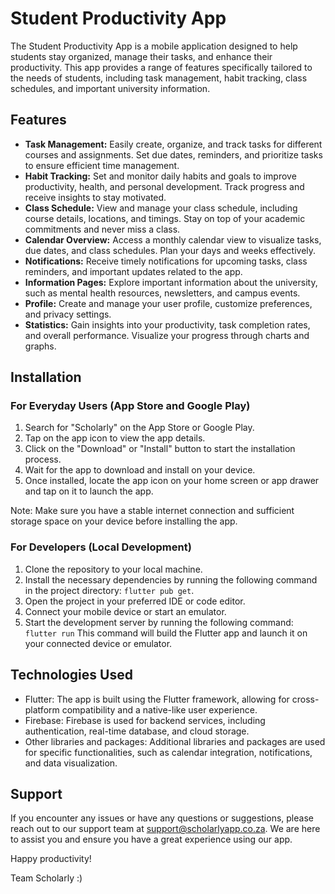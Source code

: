 # Student Productivity App

The Student Productivity App is a mobile application designed to help students stay organized, manage their tasks, and enhance their productivity. This app provides a range of features specifically tailored to the needs of students, including task management, habit tracking, class schedules, and important university information.

## Features

- **Task Management:** Easily create, organize, and track tasks for different courses and assignments. Set due dates, reminders, and prioritize tasks to ensure efficient time management.
- **Habit Tracking:** Set and monitor daily habits and goals to improve productivity, health, and personal development. Track progress and receive insights to stay motivated.
- **Class Schedule:** View and manage your class schedule, including course details, locations, and timings. Stay on top of your academic commitments and never miss a class.
- **Calendar Overview:** Access a monthly calendar view to visualize tasks, due dates, and class schedules. Plan your days and weeks effectively.
- **Notifications:** Receive timely notifications for upcoming tasks, class reminders, and important updates related to the app.
- **Information Pages:** Explore important information about the university, such as mental health resources, newsletters, and campus events.
- **Profile:** Create and manage your user profile, customize preferences, and privacy settings.
- **Statistics:** Gain insights into your productivity, task completion rates, and overall performance. Visualize your progress through charts and graphs.

## Installation

### For Everyday Users (App Store and Google Play)

1. Search for "Scholarly" on the App Store or Google Play.
2. Tap on the app icon to view the app details.
3. Click on the "Download" or "Install" button to start the installation process.
4. Wait for the app to download and install on your device.
5. Once installed, locate the app icon on your home screen or app drawer and tap on it to launch the app.

Note: Make sure you have a stable internet connection and sufficient storage space on your device before installing the app.

### For Developers (Local Development)

1. Clone the repository to your local machine.
2. Install the necessary dependencies by running the following command in the project directory: `flutter pub get`.
3. Open the project in your preferred IDE or code editor.
4. Connect your mobile device or start an emulator.
5. Start the development server by running the following command: `flutter run`
   This command will build the Flutter app and launch it on your connected device or emulator.

## Technologies Used

- Flutter: The app is built using the Flutter framework, allowing for cross-platform compatibility and a native-like user experience.
- Firebase: Firebase is used for backend services, including authentication, real-time database, and cloud storage.
- Other libraries and packages: Additional libraries and packages are used for specific functionalities, such as calendar integration, notifications, and data visualization.


## Support

If you encounter any issues or have any questions or suggestions, please reach out to our support team at support@scholarlyapp.co.za. We are here to assist you and ensure you have a great experience using our app.

Happy productivity!

Team Scholarly :)

